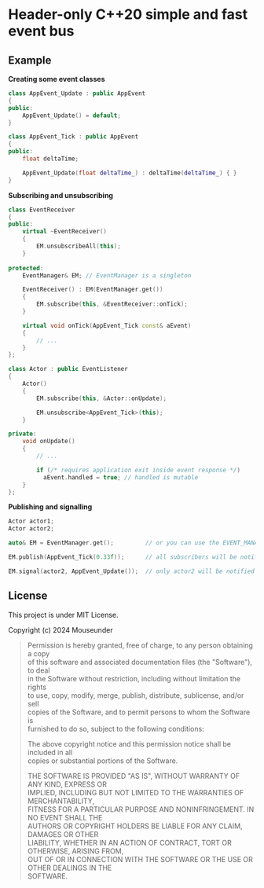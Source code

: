 # Header-only C++20 simple and fast event bus

## Example

**Creating some event classes**
```cpp
class AppEvent_Update : public AppEvent
{
public:
    AppEvent_Update() = default;
}

class AppEvent_Tick : public AppEvent
{
public:
    float deltaTime;

    AppEvent_Update(float deltaTime_) : deltaTime(deltaTime_) { }
}
```

**Subscribing and unsubscribing**
```cpp
class EventReceiver
{
public:
    virtual ~EventReceiver()
    {
        EM.unsubscribeAll(this);
    }
	
protected:
    EventManager& EM; // EventManager is a singleton

    EventReceiver() : EM(EventManager.get())
    {
        EM.subscribe(this, &EventReceiver::onTick);
    }

    virtual void onTick(AppEvent_Tick const& aEvent)
    {
        // ...
    }
};

class Actor : public EventListener
{
    Actor()
    {
        EM.subscribe(this, &Actor::onUpdate);

        EM.unsubscribe<AppEvent_Tick>(this);
    }

private:
    void onUpdate()
    {
        // ...

        if (/* requires application exit inside event response */)
          aEvent.handled = true; // handled is mutable
    }
};
```

**Publishing and signalling**
```cpp
Actor actor1;
Actor actor2;

auto& EM = EventManager.get();         // or you can use the EVENT_MANAGER_GET macro

EM.publish(AppEvent_Tick(0.33f));      // all subscribers will be notified

EM.signal(actor2, AppEvent_Update());  // only actor2 will be notified
```

## License

This project is under MIT License.

Copyright (c) 2024 Mouseunder

> Permission is hereby granted, free of charge, to any person obtaining a copy  
> of this software and associated documentation files (the "Software"), to deal  
> in the Software without restriction, including without limitation the rights  
> to use, copy, modify, merge, publish, distribute, sublicense, and/or sell  
> copies of the Software, and to permit persons to whom the Software is  
> furnished to do so, subject to the following conditions:  
> 
> 
> The above copyright notice and this permission notice shall be included in all  
> copies or substantial portions of the Software.  
> 
> 
> THE SOFTWARE IS PROVIDED "AS IS", WITHOUT WARRANTY OF ANY KIND, EXPRESS OR  
> IMPLIED, INCLUDING BUT NOT LIMITED TO THE WARRANTIES OF MERCHANTABILITY,  
> FITNESS FOR A PARTICULAR PURPOSE AND NONINFRINGEMENT. IN NO EVENT SHALL THE  
> AUTHORS OR COPYRIGHT HOLDERS BE LIABLE FOR ANY CLAIM, DAMAGES OR OTHER  
> LIABILITY, WHETHER IN AN ACTION OF CONTRACT, TORT OR OTHERWISE, ARISING FROM,  
> OUT OF OR IN CONNECTION WITH THE SOFTWARE OR THE USE OR OTHER DEALINGS IN THE  
> SOFTWARE.